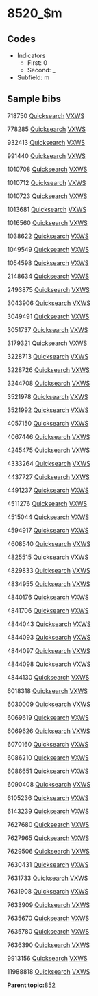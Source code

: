 # 8520\_$m

## Codes

-   Indicators
    -   First: 0
    -   Second: \_
-   Subfield: m

## Sample bibs

718750 [Quicksearch](https://search.library.yale.edu/catalog/718750) [VXWS](http://prodorbis.library.yale.edu:7014/vxws/GetHoldingsService?bibId=718750)

778285 [Quicksearch](https://search.library.yale.edu/catalog/778285) [VXWS](http://prodorbis.library.yale.edu:7014/vxws/GetHoldingsService?bibId=778285)

932413 [Quicksearch](https://search.library.yale.edu/catalog/932413) [VXWS](http://prodorbis.library.yale.edu:7014/vxws/GetHoldingsService?bibId=932413)

991440 [Quicksearch](https://search.library.yale.edu/catalog/991440) [VXWS](http://prodorbis.library.yale.edu:7014/vxws/GetHoldingsService?bibId=991440)

1010708 [Quicksearch](https://search.library.yale.edu/catalog/1010708) [VXWS](http://prodorbis.library.yale.edu:7014/vxws/GetHoldingsService?bibId=1010708)

1010712 [Quicksearch](https://search.library.yale.edu/catalog/1010712) [VXWS](http://prodorbis.library.yale.edu:7014/vxws/GetHoldingsService?bibId=1010712)

1010723 [Quicksearch](https://search.library.yale.edu/catalog/1010723) [VXWS](http://prodorbis.library.yale.edu:7014/vxws/GetHoldingsService?bibId=1010723)

1013681 [Quicksearch](https://search.library.yale.edu/catalog/1013681) [VXWS](http://prodorbis.library.yale.edu:7014/vxws/GetHoldingsService?bibId=1013681)

1016560 [Quicksearch](https://search.library.yale.edu/catalog/1016560) [VXWS](http://prodorbis.library.yale.edu:7014/vxws/GetHoldingsService?bibId=1016560)

1038622 [Quicksearch](https://search.library.yale.edu/catalog/1038622) [VXWS](http://prodorbis.library.yale.edu:7014/vxws/GetHoldingsService?bibId=1038622)

1049549 [Quicksearch](https://search.library.yale.edu/catalog/1049549) [VXWS](http://prodorbis.library.yale.edu:7014/vxws/GetHoldingsService?bibId=1049549)

1054598 [Quicksearch](https://search.library.yale.edu/catalog/1054598) [VXWS](http://prodorbis.library.yale.edu:7014/vxws/GetHoldingsService?bibId=1054598)

2148634 [Quicksearch](https://search.library.yale.edu/catalog/2148634) [VXWS](http://prodorbis.library.yale.edu:7014/vxws/GetHoldingsService?bibId=2148634)

2493875 [Quicksearch](https://search.library.yale.edu/catalog/2493875) [VXWS](http://prodorbis.library.yale.edu:7014/vxws/GetHoldingsService?bibId=2493875)

3043906 [Quicksearch](https://search.library.yale.edu/catalog/3043906) [VXWS](http://prodorbis.library.yale.edu:7014/vxws/GetHoldingsService?bibId=3043906)

3049491 [Quicksearch](https://search.library.yale.edu/catalog/3049491) [VXWS](http://prodorbis.library.yale.edu:7014/vxws/GetHoldingsService?bibId=3049491)

3051737 [Quicksearch](https://search.library.yale.edu/catalog/3051737) [VXWS](http://prodorbis.library.yale.edu:7014/vxws/GetHoldingsService?bibId=3051737)

3179321 [Quicksearch](https://search.library.yale.edu/catalog/3179321) [VXWS](http://prodorbis.library.yale.edu:7014/vxws/GetHoldingsService?bibId=3179321)

3228713 [Quicksearch](https://search.library.yale.edu/catalog/3228713) [VXWS](http://prodorbis.library.yale.edu:7014/vxws/GetHoldingsService?bibId=3228713)

3228726 [Quicksearch](https://search.library.yale.edu/catalog/3228726) [VXWS](http://prodorbis.library.yale.edu:7014/vxws/GetHoldingsService?bibId=3228726)

3244708 [Quicksearch](https://search.library.yale.edu/catalog/3244708) [VXWS](http://prodorbis.library.yale.edu:7014/vxws/GetHoldingsService?bibId=3244708)

3521978 [Quicksearch](https://search.library.yale.edu/catalog/3521978) [VXWS](http://prodorbis.library.yale.edu:7014/vxws/GetHoldingsService?bibId=3521978)

3521992 [Quicksearch](https://search.library.yale.edu/catalog/3521992) [VXWS](http://prodorbis.library.yale.edu:7014/vxws/GetHoldingsService?bibId=3521992)

4057150 [Quicksearch](https://search.library.yale.edu/catalog/4057150) [VXWS](http://prodorbis.library.yale.edu:7014/vxws/GetHoldingsService?bibId=4057150)

4067446 [Quicksearch](https://search.library.yale.edu/catalog/4067446) [VXWS](http://prodorbis.library.yale.edu:7014/vxws/GetHoldingsService?bibId=4067446)

4245475 [Quicksearch](https://search.library.yale.edu/catalog/4245475) [VXWS](http://prodorbis.library.yale.edu:7014/vxws/GetHoldingsService?bibId=4245475)

4333264 [Quicksearch](https://search.library.yale.edu/catalog/4333264) [VXWS](http://prodorbis.library.yale.edu:7014/vxws/GetHoldingsService?bibId=4333264)

4437727 [Quicksearch](https://search.library.yale.edu/catalog/4437727) [VXWS](http://prodorbis.library.yale.edu:7014/vxws/GetHoldingsService?bibId=4437727)

4491237 [Quicksearch](https://search.library.yale.edu/catalog/4491237) [VXWS](http://prodorbis.library.yale.edu:7014/vxws/GetHoldingsService?bibId=4491237)

4511276 [Quicksearch](https://search.library.yale.edu/catalog/4511276) [VXWS](http://prodorbis.library.yale.edu:7014/vxws/GetHoldingsService?bibId=4511276)

4515044 [Quicksearch](https://search.library.yale.edu/catalog/4515044) [VXWS](http://prodorbis.library.yale.edu:7014/vxws/GetHoldingsService?bibId=4515044)

4594917 [Quicksearch](https://search.library.yale.edu/catalog/4594917) [VXWS](http://prodorbis.library.yale.edu:7014/vxws/GetHoldingsService?bibId=4594917)

4608540 [Quicksearch](https://search.library.yale.edu/catalog/4608540) [VXWS](http://prodorbis.library.yale.edu:7014/vxws/GetHoldingsService?bibId=4608540)

4825515 [Quicksearch](https://search.library.yale.edu/catalog/4825515) [VXWS](http://prodorbis.library.yale.edu:7014/vxws/GetHoldingsService?bibId=4825515)

4829833 [Quicksearch](https://search.library.yale.edu/catalog/4829833) [VXWS](http://prodorbis.library.yale.edu:7014/vxws/GetHoldingsService?bibId=4829833)

4834955 [Quicksearch](https://search.library.yale.edu/catalog/4834955) [VXWS](http://prodorbis.library.yale.edu:7014/vxws/GetHoldingsService?bibId=4834955)

4840176 [Quicksearch](https://search.library.yale.edu/catalog/4840176) [VXWS](http://prodorbis.library.yale.edu:7014/vxws/GetHoldingsService?bibId=4840176)

4841706 [Quicksearch](https://search.library.yale.edu/catalog/4841706) [VXWS](http://prodorbis.library.yale.edu:7014/vxws/GetHoldingsService?bibId=4841706)

4844043 [Quicksearch](https://search.library.yale.edu/catalog/4844043) [VXWS](http://prodorbis.library.yale.edu:7014/vxws/GetHoldingsService?bibId=4844043)

4844093 [Quicksearch](https://search.library.yale.edu/catalog/4844093) [VXWS](http://prodorbis.library.yale.edu:7014/vxws/GetHoldingsService?bibId=4844093)

4844097 [Quicksearch](https://search.library.yale.edu/catalog/4844097) [VXWS](http://prodorbis.library.yale.edu:7014/vxws/GetHoldingsService?bibId=4844097)

4844098 [Quicksearch](https://search.library.yale.edu/catalog/4844098) [VXWS](http://prodorbis.library.yale.edu:7014/vxws/GetHoldingsService?bibId=4844098)

4844130 [Quicksearch](https://search.library.yale.edu/catalog/4844130) [VXWS](http://prodorbis.library.yale.edu:7014/vxws/GetHoldingsService?bibId=4844130)

6018318 [Quicksearch](https://search.library.yale.edu/catalog/6018318) [VXWS](http://prodorbis.library.yale.edu:7014/vxws/GetHoldingsService?bibId=6018318)

6030009 [Quicksearch](https://search.library.yale.edu/catalog/6030009) [VXWS](http://prodorbis.library.yale.edu:7014/vxws/GetHoldingsService?bibId=6030009)

6069619 [Quicksearch](https://search.library.yale.edu/catalog/6069619) [VXWS](http://prodorbis.library.yale.edu:7014/vxws/GetHoldingsService?bibId=6069619)

6069626 [Quicksearch](https://search.library.yale.edu/catalog/6069626) [VXWS](http://prodorbis.library.yale.edu:7014/vxws/GetHoldingsService?bibId=6069626)

6070160 [Quicksearch](https://search.library.yale.edu/catalog/6070160) [VXWS](http://prodorbis.library.yale.edu:7014/vxws/GetHoldingsService?bibId=6070160)

6086210 [Quicksearch](https://search.library.yale.edu/catalog/6086210) [VXWS](http://prodorbis.library.yale.edu:7014/vxws/GetHoldingsService?bibId=6086210)

6086651 [Quicksearch](https://search.library.yale.edu/catalog/6086651) [VXWS](http://prodorbis.library.yale.edu:7014/vxws/GetHoldingsService?bibId=6086651)

6090408 [Quicksearch](https://search.library.yale.edu/catalog/6090408) [VXWS](http://prodorbis.library.yale.edu:7014/vxws/GetHoldingsService?bibId=6090408)

6105236 [Quicksearch](https://search.library.yale.edu/catalog/6105236) [VXWS](http://prodorbis.library.yale.edu:7014/vxws/GetHoldingsService?bibId=6105236)

6143239 [Quicksearch](https://search.library.yale.edu/catalog/6143239) [VXWS](http://prodorbis.library.yale.edu:7014/vxws/GetHoldingsService?bibId=6143239)

7627680 [Quicksearch](https://search.library.yale.edu/catalog/7627680) [VXWS](http://prodorbis.library.yale.edu:7014/vxws/GetHoldingsService?bibId=7627680)

7627965 [Quicksearch](https://search.library.yale.edu/catalog/7627965) [VXWS](http://prodorbis.library.yale.edu:7014/vxws/GetHoldingsService?bibId=7627965)

7629506 [Quicksearch](https://search.library.yale.edu/catalog/7629506) [VXWS](http://prodorbis.library.yale.edu:7014/vxws/GetHoldingsService?bibId=7629506)

7630431 [Quicksearch](https://search.library.yale.edu/catalog/7630431) [VXWS](http://prodorbis.library.yale.edu:7014/vxws/GetHoldingsService?bibId=7630431)

7631733 [Quicksearch](https://search.library.yale.edu/catalog/7631733) [VXWS](http://prodorbis.library.yale.edu:7014/vxws/GetHoldingsService?bibId=7631733)

7631908 [Quicksearch](https://search.library.yale.edu/catalog/7631908) [VXWS](http://prodorbis.library.yale.edu:7014/vxws/GetHoldingsService?bibId=7631908)

7633909 [Quicksearch](https://search.library.yale.edu/catalog/7633909) [VXWS](http://prodorbis.library.yale.edu:7014/vxws/GetHoldingsService?bibId=7633909)

7635670 [Quicksearch](https://search.library.yale.edu/catalog/7635670) [VXWS](http://prodorbis.library.yale.edu:7014/vxws/GetHoldingsService?bibId=7635670)

7635780 [Quicksearch](https://search.library.yale.edu/catalog/7635780) [VXWS](http://prodorbis.library.yale.edu:7014/vxws/GetHoldingsService?bibId=7635780)

7636390 [Quicksearch](https://search.library.yale.edu/catalog/7636390) [VXWS](http://prodorbis.library.yale.edu:7014/vxws/GetHoldingsService?bibId=7636390)

9913156 [Quicksearch](https://search.library.yale.edu/catalog/9913156) [VXWS](http://prodorbis.library.yale.edu:7014/vxws/GetHoldingsService?bibId=9913156)

11988818 [Quicksearch](https://search.library.yale.edu/catalog/11988818) [VXWS](http://prodorbis.library.yale.edu:7014/vxws/GetHoldingsService?bibId=11988818)

**Parent topic:**[852](../../tags/852/852.md)

